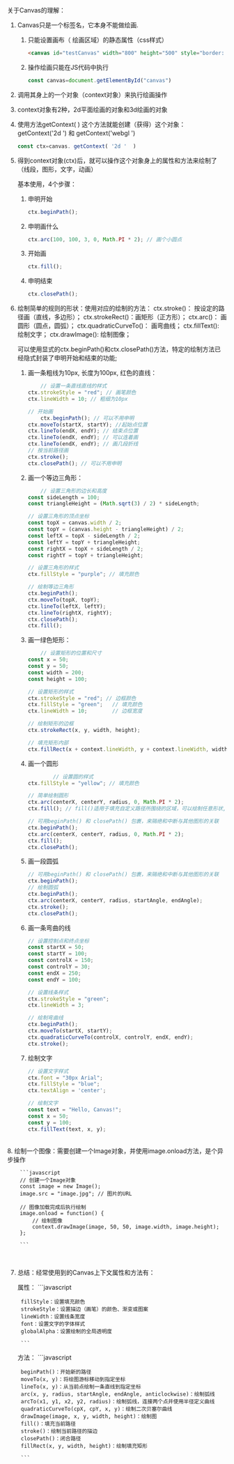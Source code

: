 关于Canvas的理解：

1. Canvas只是一个标签名，它本身不能做绘画.

    1. 只能设置画布（ 绘画区域）的静态属性（css样式）

       ```html
       <canvas id="testCanvas" width="800" height="500" style="border: 5px solid red;"></canvas>
       ```

    2. 操作绘画只能在JS代码中执行

       ```javascript
       const canvas=document.getElementById("canvas")
       ```

2. 调用其身上的一个对象（context对象）来执行绘画操作

3. context对象有2种，2d平面绘画的对象和3d绘画的对象

4. 使用方法getContext( ) 这个方法就能创建（获得）这个对象： getContext('2d ') 和    getContext('webgl ') 

   ```javascript
   const ctx=canvas. getContext( '2d '  )
   ```

   

5. 得到context对象(ctx)后，就可以操作这个对象身上的属性和方法来绘制了（线段，图形，文字，动画）

    基本使用，4个步骤：

    1. 申明开始

        ```javascript
        ctx.beginPath();
        ```

    2. 申明画什么

        ```javascript
        ctx.arc(100, 100, 3, 0, Math.PI * 2); // 画个小圆点
        ```

    3. 开始画

        ```javascript
        ctx.fill();
        ```
        
    4. 申明结束

        ```javascript
        ctx.closePath();
        ```
           

6. 绘制简单的规则的形状：使用对应的绘制的方法：
    ctx.stroke()： 按设定的路径画（直线，多边形）；
    ctx.strokeRect()：画矩形（正方形）；
    ctx.arc()： 画圆形（圆点，圆弧）；
    ctx.quadraticCurveTo()： 画弯曲线；
    ctx.fillText(): 绘制文字；
    ctx.drawImage(): 绘制图像；



    可以使用显式的ctx.beginPath()和ctx.closePath()方法，特定的绘制方法已经隐式封装了申明开始和结束的功能; 

    1. 画一条粗线为10px, 长度为100px, 红色的直线：

        ```javascript
            // 设置一条直线直线的样式
        ctx.strokeStyle = "red"; // 画笔颜色
        ctx.lineWidth = 10; // 粗细为10px
        
        // 开始画
            ctx.beginPath(); // 可以不用申明
        ctx.moveTo(startX, startY); //起始点位置 
        ctx.lineTo(endX, endY); // 结束点位置
        ctx.lineTo(endX, endY); // 可以连着画
        ctx.lineTo(endX, endY); // 画几段折线
        // 按当前路径画
        ctx.stroke();
        ctx.closePath(); // 可以不用申明
        ```

    2. 画一个等边三角形：

        ```javascript
            // 设置三角形的边长和高度
        const sideLength = 100;
        const triangleHeight = (Math.sqrt(3) / 2) * sideLength;

        // 设置三角形的顶点坐标
        const topX = canvas.width / 2;
        const topY = (canvas.height - triangleHeight) / 2;
        const leftX = topX - sideLength / 2;
        const leftY = topY + triangleHeight;
        const rightX = topX + sideLength / 2;
        const rightY = topY + triangleHeight;

        // 设置三角形的样式
        ctx.fillStyle = "purple"; // 填充颜色

        // 绘制等边三角形
        ctx.beginPath();
        ctx.moveTo(topX, topY);
        ctx.lineTo(leftX, leftY);
        ctx.lineTo(rightX, rightY);
        ctx.closePath();
        ctx.fill();
        ```

    3. 画一绿色矩形：

        ```javascript
            // 设置矩形的位置和尺寸
        const x = 50;
        const y = 50;
        const width = 200;
        const height = 100;
        
        // 设置矩形的样式
        ctx.strokeStyle = "red"; // 边框颜色
        ctx.fillStyle = "green";   // 填充颜色
        ctx.lineWidth = 10;        // 边框宽度
        
        // 绘制矩形的边框
        ctx.strokeRect(x, y, width, height);
        
        // 填充矩形内部
        ctx.fillRect(x + context.lineWidth, y + context.lineWidth, width - 2 * context.lineWidth, height - 2 * ctx.lineWidth); // fillRect() 适用于绘制填充矩形,fill()适用于填充自定义路径所围绕的区域(其他多边形，圆形等)
        
        ```



    4. 画一个圆形

        ```javascript
                // 设置圆的样式
        ctx.fillStyle = "yellow"; // 填充颜色
        
        // 简单绘制圆形
        ctx.arc(centerX, centerY, radius, 0, Math.PI * 2);
        ctx.fill(); // fill()适用于填充自定义路径所围绕的区域，可以绘制任意形状,fillRect() 适用于绘制填充矩形
        
        // 可用beginPath() 和 closePath() 包裹，来隔绝和中断与其他图形的关联
        ctx.beginPath();
        ctx.arc(centerX, centerY, radius, 0, Math.PI * 2);
        ctx.fill();
        ctx.closePath();
        
        ```


    5. 画一段圆弧

        ```javascript
        // 可用beginPath() 和 closePath() 包裹，来隔绝和中断与其他图形的关联
        ctx.beginPath();
        // 绘制圆弧
        ctx.beginPath();
        ctx.arc(centerX, centerY, radius, startAngle, endAngle);
        ctx.stroke();
        ctx.closePath();
        
        ```

    
    6. 画一条弯曲的线

        ```javascript
        // 设置控制点和终点坐标
        const startX = 50;
        const startY = 100;
        const controlX = 150;
        const controlY = 30;
        const endX = 250;
        const endY = 100;

        // 设置线条样式
        ctx.strokeStyle = "green";
        ctx.lineWidth = 3;

        // 绘制弯曲线
        ctx.beginPath();
        ctx.moveTo(startX, startY);
        ctx.quadraticCurveTo(controlX, controlY, endX, endY);
        ctx.stroke();
        
        ```


    7. 绘制文字

        ```javascript
        // 设置文字样式
        ctx.font = "30px Arial";
        ctx.fillStyle = "blue";
        ctx.textAlign = 'center';

        // 绘制文字
        const text = "Hello, Canvas!";
        const x = 50;
        const y = 100;
        ctx.fillText(text, x, y);
        
        ```
​		
    8. 绘制一个图像：需要创建一个Image对象，并使用image.onload方法，是个异步操作

        ```javascript
        // 创建一个Image对象
        const image = new Image();
        image.src = "image.jpg"; // 图片的URL

        // 图像加载完成后执行绘制
        image.onload = function() {
            // 绘制图像
            context.drawImage(image, 50, 50, image.width, image.height);
        };
        
        ```
​				

7. 总结：经常使用到的Canvas上下文属性和方法有：

    属性：
        ```javascript

        fillStyle：设置填充颜色
        strokeStyle：设置描边（画笔）的颜色、渐变或图案
        lineWidth：设置线条宽度
        font：设置文字的字体样式
        globalAlpha：设置绘制的全局透明度

        ```

    方法：
        ```javascript
        
        beginPath()：开始新的路径
        moveTo(x, y)：将绘图游标移动到指定坐标
        lineTo(x, y)：从当前点绘制一条直线到指定坐标
        arc(x, y, radius, startAngle, endAngle, anticlockwise)：绘制弧线
        arcTo(x1, y1, x2, y2, radius)：绘制弧线，连接两个点并使用半径定义曲线
        quadraticCurveTo(cpX, cpY, x, y)：绘制二次贝塞尔曲线
        drawImage(image, x, y, width, height)：绘制图
        fill()：填充当前路径
        stroke()：绘制当前路径的描边
        closePath()：闭合路径
        fillRect(x, y, width, height)：绘制填充矩形

        ```